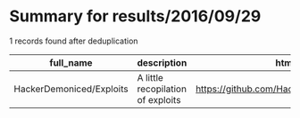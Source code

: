 
# Summary for results/2016/09/29
    
1 records found after deduplication

| full_name | description | html_url | matched_list | matched_count | pushed_at | size | stargazers_count | language | forks_count |
|--------------------------|-----------------------------------|---------------------------------------------|----------------|-----------------|---------------------------|--------|--------------------|------------|---------------|
| HackerDemoniced/Exploits | A little recopilation of exploits | https://github.com/HackerDemoniced/Exploits | ['exploit'] | 1 | 2016-09-29 20:25:50+00:00 | 2831 | 1 | HTML | 0 |
